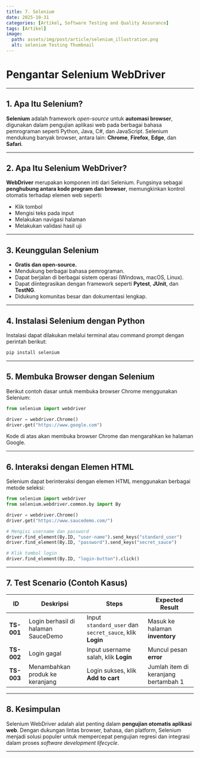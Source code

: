 ```yaml
---
title: 7. Selenium
date: 2025-10-31
categories: [Artikel, Software Testing and Quality Assurance]
tags: [Artikel]
image:
  path: assets/img/post/article/selenium_illustration.png
  alt: selenium Testing Thumbnail
---
```


# Pengantar Selenium WebDriver

---

## 1. Apa Itu Selenium?

**Selenium** adalah framework *open-source* untuk **automasi browser**, digunakan dalam pengujian aplikasi web pada berbagai bahasa pemrograman seperti Python, Java, C#, dan JavaScript.
Selenium mendukung banyak browser, antara lain: **Chrome**, **Firefox**, **Edge**, dan **Safari**.

---

## 2. Apa Itu Selenium WebDriver?

**WebDriver** merupakan komponen inti dari Selenium.
Fungsinya sebagai **penghubung antara kode program dan browser**, memungkinkan kontrol otomatis terhadap elemen web seperti:

* Klik tombol
* Mengisi teks pada input
* Melakukan navigasi halaman
* Melakukan validasi hasil uji

---

## 3. Keunggulan Selenium

* **Gratis dan open-source.**
* Mendukung berbagai bahasa pemrograman.
* Dapat berjalan di berbagai sistem operasi (Windows, macOS, Linux).
* Dapat diintegrasikan dengan framework seperti **Pytest**, **JUnit**, dan **TestNG**.
* Didukung komunitas besar dan dokumentasi lengkap.

---

## 4. Instalasi Selenium dengan Python

Instalasi dapat dilakukan melalui terminal atau command prompt dengan perintah berikut:

```bash
pip install selenium
```

---

## 5. Membuka Browser dengan Selenium

Berikut contoh dasar untuk membuka browser Chrome menggunakan Selenium:

```python
from selenium import webdriver

driver = webdriver.Chrome()
driver.get("https://www.google.com")
```

Kode di atas akan membuka browser Chrome dan mengarahkan ke halaman Google.

---

## 6. Interaksi dengan Elemen HTML

Selenium dapat berinteraksi dengan elemen HTML menggunakan berbagai metode seleksi:

```python
from selenium import webdriver
from selenium.webdriver.common.by import By

driver = webdriver.Chrome()
driver.get("https://www.saucedemo.com/")

# Mengisi username dan password
driver.find_element(By.ID, "user-name").send_keys("standard_user")
driver.find_element(By.ID, "password").send_keys("secret_sauce")

# Klik tombol login
driver.find_element(By.ID, "login-button").click()
```

---

## 7. Test Scenario (Contoh Kasus)

| ID         | Deskripsi                           | Steps                                                    | Expected Result                      |
| ---------- | ----------------------------------- | -------------------------------------------------------- | ------------------------------------ |
| **TS-001** | Login berhasil di halaman SauceDemo | Input `standard_user` dan `secret_sauce`, klik **Login** | Masuk ke halaman **inventory**       |
| **TS-002** | Login gagal                         | Input username salah, klik **Login**                     | Muncul pesan **error**               |
| **TS-003** | Menambahkan produk ke keranjang     | Login sukses, klik **Add to cart**                       | Jumlah item di keranjang bertambah 1 |

---

## 8. Kesimpulan

Selenium WebDriver adalah alat penting dalam **pengujian otomatis aplikasi web**.
Dengan dukungan lintas browser, bahasa, dan platform, Selenium menjadi solusi populer untuk mempercepat pengujian regresi dan integrasi dalam proses *software development lifecycle*.

---